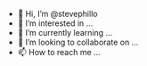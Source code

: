 - 👋 Hi, I’m @stevephillo
- 👀 I’m interested in ...
- 🌱 I’m currently learning ...
- 💞️ I’m looking to collaborate on ...
- 📫 How to reach me ...

<!---
stevephillo/stevephillo is a ✨ special ✨ repository because its `README.md` (this file) appears on your GitHub profile.
You can click the Preview link to take a look at your changes.
--->
